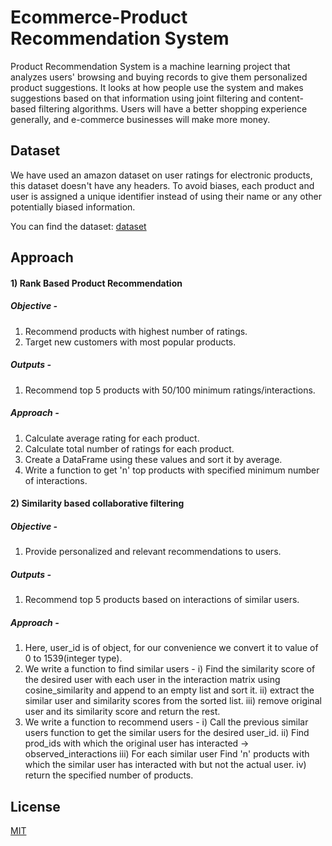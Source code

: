# Ecommerce-Product Recommendation System

Product Recommendation System is a machine learning project that analyzes users' browsing and buying records to give them personalized product suggestions. It looks at how people use the system and makes suggestions based on that information using joint filtering and content-based filtering algorithms. Users will have a better shopping experience generally, and e-commerce businesses will make more money.

## Dataset

We have used an amazon dataset on user ratings for electronic products, this dataset doesn't have any headers. To avoid biases, each product and user is assigned a unique identifier instead of using their name or any other potentially biased information.

You can find the dataset: [dataset](https://www.kaggle.com/datasets/vibivij/amazon-electronics-rating-datasetrecommendation/download?datasetVersionNumber=1)

## Approach

#### 1) Rank Based Product Recommendation

##### Objective -

1. Recommend products with highest number of ratings.
2. Target new customers with most popular products.

##### Outputs -

1. Recommend top 5 products with 50/100 minimum ratings/interactions.

##### Approach -

1. Calculate average rating for each product.
2. Calculate total number of ratings for each product.
3. Create a DataFrame using these values and sort it by average.
4. Write a function to get 'n' top products with specified minimum number of interactions.

#### 2) Similarity based collaborative filtering

##### Objective -

1. Provide personalized and relevant recommendations to users.

##### Outputs -

1. Recommend top 5 products based on interactions of similar users.

##### Approach -

1. Here, user_id is of object, for our convenience we convert it to value of 0 to 1539(integer type).
2. We write a function to find similar users -
   i) Find the similarity score of the desired user with each user in the interaction matrix using cosine_similarity and append to an empty list and sort it.
   ii) extract the similar user and similarity scores from the sorted list.
   iii) remove original user and its similarity score and return the rest.
3. We write a function to recommend users -
   i) Call the previous similar users function to get the similar users for the desired user_id.
   ii) Find prod_ids with which the original user has interacted -> observed_interactions
   iii) For each similar user Find 'n' products with which the similar user has interacted with but not the actual user.
   iv) return the specified number of products.

## License

[MIT](https://choosealicense.com/licenses/mit/)
